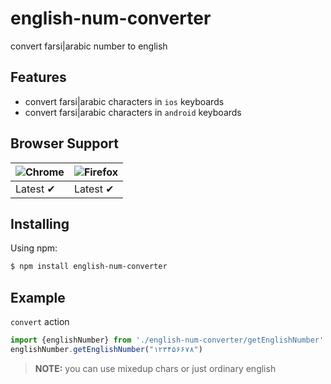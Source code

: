 # english-num-converter


convert farsi|arabic number to english

## Features

- convert farsi|arabic characters in `ios` keyboards
- convert farsi|arabic characters in `android` keyboards


## Browser Support

![Chrome](https://raw.github.com/alrra/browser-logos/master/src/chrome/chrome_48x48.png) | ![Firefox](https://raw.github.com/alrra/browser-logos/master/src/firefox/firefox_48x48.png) 
--- | ---
Latest ✔ | Latest ✔



## Installing

Using npm:

```bash
$ npm install english-num-converter
```


## Example

`convert` action

```js
import {englishNumber} from './english-num-converter/getEnglishNumber'
englishNumber.getEnglishNumber("۱۲۳۴۵۶۶۷۸")
```

> **NOTE:** you can use mixedup chars or just ordinary english